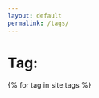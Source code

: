 ```yaml
---
layout: default
permalink: /tags/
---
```

<div class="arhive-head">
  <div class="container">
    <h1 class="archive-title">Tag: <span id="tagName"></span></h1>
  </div>
 </div>
  
  <div class="">
    {% for tag in site.tags %}	
	<div class="tag-item" id="tag-group-{{ tag[0] | slugify }}" >
	
    <h3 id="{{ tag[0] | slugify }}">{{ tag[0] }}</h3>
	
    {% for post in tag[1] %}
     {% include article-content.html %}
    {% endfor %}
    </div>
    {% endfor %}	
  </div>	  


<style>
.tag-item{
display:none;
}

</style>

<script>
	var showTagContent = function(){
	var array = document.getElementsByClassName("tag-item")

	for (let i=0; i<array.length; i++) {
	array[i].style.display ='none';
	}			 
			  
	var hashtag =decodeURIComponent(location.hash.replace('#',''))
	var showEle =  document.getElementById('tag-group-' + hashtag)
		
	if(showEle)
	{
		showEle.style.display = "block";
	}
	document.getElementById('tagName').textContent = hashtag
		
		
}
    
window.onhashchange = function () {              
	showTagContent()
}
         
    
window.onload = function() {
  showTagContent()
};

</script>